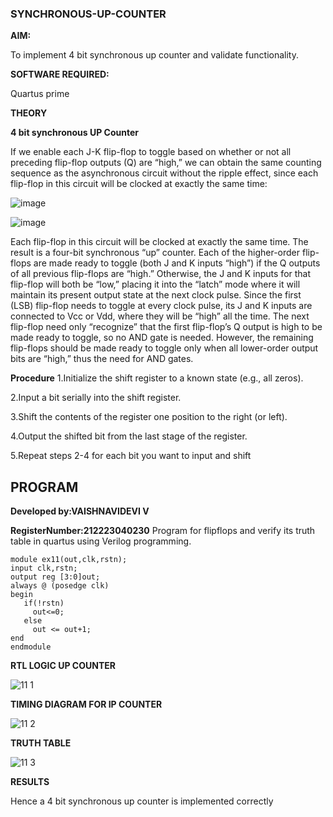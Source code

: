### SYNCHRONOUS-UP-COUNTER

**AIM:**

To implement 4 bit synchronous up counter and validate functionality.

**SOFTWARE REQUIRED:**

Quartus prime

**THEORY**

**4 bit synchronous UP Counter**

If we enable each J-K flip-flop to toggle based on whether or not all preceding flip-flop outputs (Q) are “high,” we can obtain the same counting sequence as the asynchronous circuit without the ripple effect, since each flip-flop in this circuit will be clocked at exactly the same time:

![image](https://github.com/naavaneetha/SYNCHRONOUS-UP-COUNTER/assets/154305477/d5db3fa0-e413-404c-b80e-b2f39d82e7e8)


![image](https://github.com/naavaneetha/SYNCHRONOUS-UP-COUNTER/assets/154305477/52cb61eb-d04b-442d-810c-31185a68410b)

Each flip-flop in this circuit will be clocked at exactly the same time.
The result is a four-bit synchronous “up” counter. Each of the higher-order flip-flops are made ready to toggle (both J and K inputs “high”) if the Q outputs of all previous flip-flops are “high.”
Otherwise, the J and K inputs for that flip-flop will both be “low,” placing it into the “latch” mode where it will maintain its present output state at the next clock pulse.
Since the first (LSB) flip-flop needs to toggle at every clock pulse, its J and K inputs are connected to Vcc or Vdd, where they will be “high” all the time.
The next flip-flop need only “recognize” that the first flip-flop’s Q output is high to be made ready to toggle, so no AND gate is needed.
However, the remaining flip-flops should be made ready to toggle only when all lower-order output bits are “high,” thus the need for AND gates.

**Procedure**
1.Initialize the shift register to a known state (e.g., all zeros).

2.Input a bit serially into the shift register.

3.Shift the contents of the register one position to the right (or left).

4.Output the shifted bit from the last stage of the register.

5.Repeat steps 2-4 for each bit you want to input and shift

## PROGRAM

**Developed by:VAISHNAVIDEVI V**

**RegisterNumber:212223040230**
 Program for flipflops and verify its truth table in quartus using Verilog programming. 
```
module ex11(out,clk,rstn);
input clk,rstn;
output reg [3:0]out;
always @ (posedge clk)
begin
   if(!rstn)
     out<=0;
   else 
     out <= out+1;
end
endmodule
```



**RTL LOGIC UP COUNTER**


![11 1](https://github.com/vaishnavidevi23013992/SYNCHRONOUS-UP-COUNTER/assets/151864235/19bacd38-1720-4700-98a5-fd490eacd721)


**TIMING DIAGRAM FOR IP COUNTER**

![11 2](https://github.com/vaishnavidevi23013992/SYNCHRONOUS-UP-COUNTER/assets/151864235/a81e2f7a-4e00-48ec-b3fd-abd540885930)

**TRUTH TABLE**


![11 3](https://github.com/vaishnavidevi23013992/SYNCHRONOUS-UP-COUNTER/assets/151864235/2caefd5c-c7a8-4111-bf03-469ddcefc70f)

**RESULTS**

Hence a 4 bit synchronous up counter is implemented correctly
